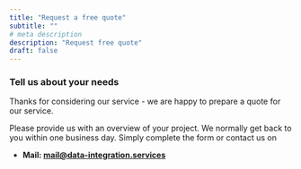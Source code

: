 ```yaml
---
title: "Request a free quote"
subtitle: ""
# meta description
description: "Request free quote"
draft: false
---
```



### Tell us about your needs

Thanks for considering our service - we are happy to prepare a quote for our service. 

Please provide us with an overview of your project. We normally get back to you within one business day. Simply complete the form or contact us on 

* **Mail: mail@data-integration.services**
